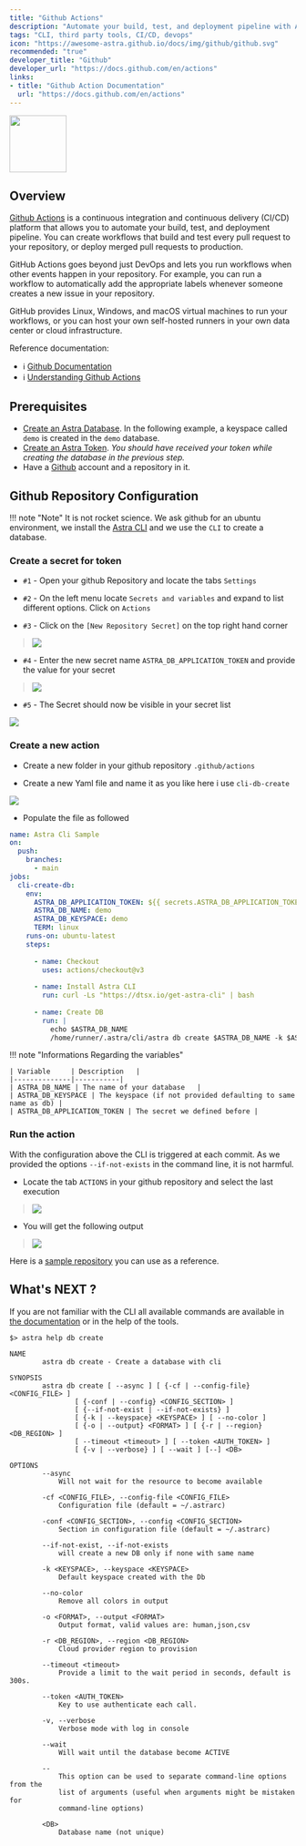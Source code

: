 ```yaml
---
title: "Github Actions"
description: "Automate your build, test, and deployment pipeline with Astra CLI"
tags: "CLI, third party tools, CI/CD, devops"
icon: "https://awesome-astra.github.io/docs/img/github/github.svg"
recommended: "true"
developer_title: "Github"
developer_url: "https://docs.github.com/en/actions"
links:
- title: "Github Action Documentation"
  url: "https://docs.github.com/en/actions"
---
```


<div class="nosurface" markdown="1">

<img src="https://awesome-astra.github.io/docs/img/github/github_logo.png" height="100px" />
</div>

## Overview

[Github Actions](https://docs.github.com/en/actions)
is a continuous integration and continuous delivery (CI/CD) platform that allows you to automate your build, test, and deployment pipeline. You can create workflows that build and test every pull request to your repository, or deploy merged pull requests to production.

GitHub Actions goes beyond just DevOps and lets you run workflows when other events happen in your repository. For example, you can run a workflow to automatically add the appropriate labels whenever someone creates a new issue in your repository.

GitHub provides Linux, Windows, and macOS virtual machines to run your workflows, or you can host your own self-hosted runners in your own data center or cloud infrastructure.

<div class="nosurface" markdown="1">
Reference documentation:

- ℹ️ [Github Documentation](https://docs.github.com/en/actions)
- ℹ️ [Understanding Github Actions](https://docs.github.com/en/actions/learn-github-actions/understanding-github-actions)

</div>

## Prerequisites

<ul class="prerequisites">
  <li class="nosurface"><a href="https://awesome-astra.github.io/docs/pages/astra/create-instance/">Create an Astra Database</a>. In the following example, a keyspace called <code>demo</code> is created in the <code>demo</code> database.</li>
  <li class="nosurface"><a href="https://awesome-astra.github.io/docs/pages/astra/create-token/">Create an Astra Token</a>. <em>You should have received your token while creating the database in the previous step.</em></li>
  <li class="nosurface">Have a <a href="https://github.com/">Github</a> account and a repository in it.</li>
</ul>


## Github Repository Configuration

!!! note "Note"
    It is not rocket science. We ask github for an ubuntu environment, we install the [Astra CLI](https://awesome-astra.github.io/docs/pages/astra/astra-cli/) and 
    we use the `CLI` to create a database.

### Create a secret for token

- `#1` - Open your github Repository and locate the tabs `Settings`

- `#2` - On the left menu locate `Secrets and variables` and expand to list different options. Click on `Actions`

- `#3` - Click on the `[New Repository Secret]` on the top right hand corner

> <img src="https://awesome-astra.github.io/docs/img/github/github-actions-01.png" />

- `#4` - Enter the new secret name `ASTRA_DB_APPLICATION_TOKEN` and provide the value for your secret

> <img src="https://awesome-astra.github.io/docs/img/github/github-actions-02.png" />

- `#5` - The Secret should now be visible in your secret list

<img src="https://awesome-astra.github.io/docs/img/github/github-actions-03.png" />

### Create a new action

- Create a new folder in your github repository `.github/actions`

- Create a new Yaml file and name it as you like here i use `cli-db-create`

<img src="https://awesome-astra.github.io/docs/img/github/github-actions-04.png" />

- Populate the file as followed

```yaml
name: Astra Cli Sample
on:
  push:
    branches:
      - main
jobs:
  cli-create-db:
    env:
      ASTRA_DB_APPLICATION_TOKEN: ${{ secrets.ASTRA_DB_APPLICATION_TOKEN }}
      ASTRA_DB_NAME: demo
      ASTRA_DB_KEYSPACE: demo
      TERM: linux
    runs-on: ubuntu-latest
    steps:
    
      - name: Checkout
        uses: actions/checkout@v3
      
      - name: Install Astra CLI
        run: curl -Ls "https://dtsx.io/get-astra-cli" | bash
        
      - name: Create DB
        run: |
          echo $ASTRA_DB_NAME
          /home/runner/.astra/cli/astra db create $ASTRA_DB_NAME -k $ASTRA_DB_KEYSPACE --token $ASTRA_DB_APPLICATION_TOKEN --if-not-exists 

```

!!! note "Informations Regarding the variables"
    

    | Variable     | Description   |
    |--------------|-----------|
    | ASTRA_DB_NAME | The name of your database   | 
    | ASTRA_DB_KEYSPACE | The keyspace (if not provided defaulting to same name as db) |
    | ASTRA_DB_APPLICATION_TOKEN | The secret we defined before |

### Run the action

With the configuration above the CLI is triggered at each commit. As we provided the options `--if-not-exists` in the command line, it is not harmful.

- Locate the tab `ACTIONS` in your github repository and select the last execution

> <img src="https://awesome-astra.github.io/docs/img/github/github-actions-05.png" />

- You will get the following output

> <img src="https://awesome-astra.github.io/docs/img/github/github-actions-06.png" />

Here is a [sample repository](https://github.com/DataStax-Examples/astra-cli-github-action) you can use as a reference.

## What's NEXT ?


If you are not familiar with the CLI all available commands are available in [the documentation](https://awesome-astra.github.io/docs/pages/astra/astra-cli/) or in the help of the tools.

```
$> astra help db create

NAME
        astra db create - Create a database with cli

SYNOPSIS
        astra db create [ --async ] [ {-cf | --config-file} <CONFIG_FILE> ]
                [ {-conf | --config} <CONFIG_SECTION> ]
                [ {--if-not-exist | --if-not-exists} ]
                [ {-k | --keyspace} <KEYSPACE> ] [ --no-color ]
                [ {-o | --output} <FORMAT> ] [ {-r | --region} <DB_REGION> ]
                [ --timeout <timeout> ] [ --token <AUTH_TOKEN> ]
                [ {-v | --verbose} ] [ --wait ] [--] <DB>

OPTIONS
        --async
            Will not wait for the resource to become available

        -cf <CONFIG_FILE>, --config-file <CONFIG_FILE>
            Configuration file (default = ~/.astrarc)

        -conf <CONFIG_SECTION>, --config <CONFIG_SECTION>
            Section in configuration file (default = ~/.astrarc)

        --if-not-exist, --if-not-exists
            will create a new DB only if none with same name

        -k <KEYSPACE>, --keyspace <KEYSPACE>
            Default keyspace created with the Db

        --no-color
            Remove all colors in output

        -o <FORMAT>, --output <FORMAT>
            Output format, valid values are: human,json,csv

        -r <DB_REGION>, --region <DB_REGION>
            Cloud provider region to provision

        --timeout <timeout>
            Provide a limit to the wait period in seconds, default is 300s.

        --token <AUTH_TOKEN>
            Key to use authenticate each call.

        -v, --verbose
            Verbose mode with log in console

        --wait
            Will wait until the database become ACTIVE

        --
            This option can be used to separate command-line options from the
            list of arguments (useful when arguments might be mistaken for
            command-line options)

        <DB>
            Database name (not unique)
```